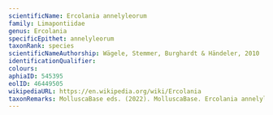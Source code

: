 ```yaml
---
scientificName: Ercolania annelyleorum
family: Limapontiidae
genus: Ercolania
specificEpithet: annelyleorum
taxonRank: species
scientificNameAuthorship: Wägele, Stemmer, Burghardt & Händeler, 2010
identificationQualifier: 
colours:
aphiaID: 545395
eolID: 46449505
wikipediaURL: https://en.wikipedia.org/wiki/Ercolania
taxonRemarks: MolluscaBase eds. (2022). MolluscaBase. Ercolania annelyleorum Wägele, Stemmer, Burghardt & Händeler, 2010. Accessed through: World Register of Marine Species at: https://www.marinespecies.org/aphia.php?p=taxdetails&id=545395 on 2022-02-24
---
```

